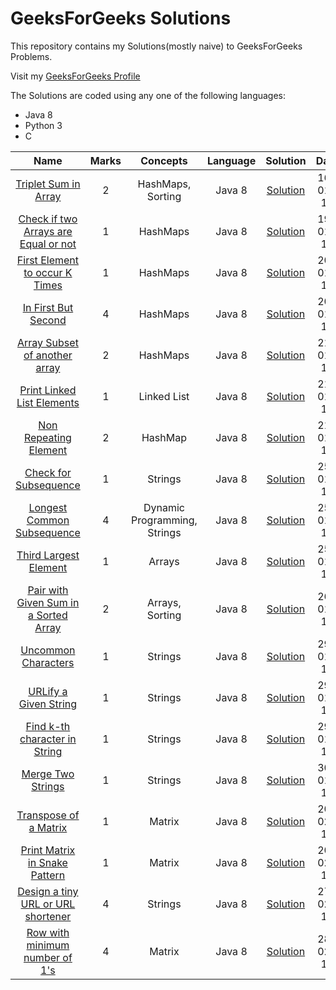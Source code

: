 # GeeksForGeeks Solutions
<p>This repository contains my Solutions(mostly naive) to GeeksForGeeks Problems.</p>
<p>Visit my <a href="https://auth.geeksforgeeks.org/user/Shivaansh%20Agarwal/practice/" rel="nofollow">GeeksForGeeks Profile</a></p>
The Solutions are coded using any one of the following languages:
<ul>
  <li>Java 8</li>
  <li>Python 3</li>
  <li>C</li>
</ul>
<table>
  <thead>
    <tr>
      <th align="center">Name</th>
      <th align="center">Marks</th>
      <th align="center">Concepts</th>
      <th align="center">Language</th>
      <th align="center">Solution</th>
      <th align="center">Date</th>
    </tr>
  </thead>
  <tr>
    <td align="center"><a href="https://practice.geeksforgeeks.org/problems/triplet-sum-in-array/0/?track=sorting-interview">Triplet Sum in Array</a></td> 
    <td align="center">2</td>
    <td align="center">HashMaps, Sorting</td>
    <td align="center">Java 8</td>
    <td align="center"><a href="https://ide.geeksforgeeks.org/OxdEMAgp2x">Solution</a></td>
    <td align="center">16-01-19</td>
  </tr>
  <tr>
    <td align="center"><a href="https://practice.geeksforgeeks.org/problems/check-if-two-arrays-are-equal-or-not/0/?track=hashing-interview">Check if two Arrays are Equal or not</a></td> 
    <td align="center">1</td>
    <td align="center">HashMaps</td>
    <td align="center">Java 8</td>
    <td align="center"><a href="https://ide.geeksforgeeks.org/mt5B4k7Qoe">Solution</a></td>
    <td align="center">19-01-19</td>
  </tr>
  <tr>
    <td align="center"><a href="https://practice.geeksforgeeks.org/problems/first-element-to-occur-k-times/0/?track=hashing-interview">First Element to occur K Times</a></td> 
    <td align="center">1</td>
    <td align="center">HashMaps</td>
    <td align="center">Java 8</td>
    <td align="center"><a href="https://ide.geeksforgeeks.org/Jy6Dtowqyt">Solution</a></td>
    <td align="center">20-01-19</td>
  </tr>
  <tr>
    <td align="center"><a href="https://practice.geeksforgeeks.org/problems/in-first-but-second/0/?track=hashing-interview">In First But Second</a></td> 
    <td align="center">4</td>
    <td align="center">HashMaps</td>
    <td align="center">Java 8</td>
    <td align="center"><a href="https://ide.geeksforgeeks.org/6WRfag7DOz">Solution</a></td>
    <td align="center">20-01-19</td>
  </tr>
  <tr>
    <td align="center"><a href="https://practice.geeksforgeeks.org/problems/array-subset-of-another-array/0/?track=hashing-interview">Array Subset of another array</a></td> 
    <td align="center">2</td>
    <td align="center">HashMaps</td>
    <td align="center">Java 8</td>
    <td align="center"><a href="https://ide.geeksforgeeks.org/jUr1GsYtvy">Solution</a></td>
    <td align="center">21-01-19</td>
  </tr>
  <tr>
    <td align="center"><a href="https://practice.geeksforgeeks.org/problems/print-linked-list-elements/1">Print Linked List Elements</a></td> 
    <td align="center">1</td>
    <td align="center">Linked List</td>
    <td align="center">Java 8</td>
    <td align="center"><a href="https://ide.geeksforgeeks.org/vMzo9jNzsy">Solution</a></td>
    <td align="center">21-01-19</td>
  </tr>
  <tr>
    <td align="center"><a href="https://practice.geeksforgeeks.org/problems/non-repeating-element/0/?track=hashing-interview">Non Repeating Element</a></td> 
    <td align="center">2</td>
    <td align="center">HashMap</td>
    <td align="center">Java 8</td>
    <td align="center"><a href="https://ide.geeksforgeeks.org/tGsprUN5Li">Solution</a></td>
    <td align="center">21-01-19</td>
  </tr>
  <tr>
    <td align="center"><a href="https://practice.geeksforgeeks.org/problems/check-for-subsequence/0/?track=string-interview">Check for Subsequence</a></td> 
    <td align="center">1</td>
    <td align="center">Strings</td>
    <td align="center">Java 8</td>
    <td align="center"><a href="https://ide.geeksforgeeks.org/Shu3Gmi4qY">Solution</a></td>
    <td align="center">25-01-19</td>
  </tr>
  <tr>
    <td align="center"><a href="https://practice.geeksforgeeks.org/problems/longest-common-subsequence/0">Longest Common Subsequence</a></td> 
    <td align="center">4</td>
    <td align="center">Dynamic Programming, Strings</td>
    <td align="center">Java 8</td>
    <td align="center"><a href="https://ide.geeksforgeeks.org/XqplJLxwNv">Solution</a></td>
    <td align="center">25-01-19</td>
  </tr>
  <tr>
    <td align="center"><a href="https://practice.geeksforgeeks.org/problems/third-largest-element/1/?track=sp-2-1">Third Largest Element</a></td> 
    <td align="center">1</td>
    <td align="center">Arrays</td>
    <td align="center">Java 8</td>
    <td align="center"><a href="https://ide.geeksforgeeks.org/oH9n7VCdBA">Solution</a></td>
    <td align="center">25-01-19</td>
  </tr>
  <tr>
    <td align="center"><a href="https://practice.geeksforgeeks.org/problems/pair-with-given-sum-in-a-sorted-array/0/?track=interview-arrays">Pair with Given Sum in a Sorted Array</a></td> 
    <td align="center">2</td>
    <td align="center">Arrays, Sorting</td>
    <td align="center">Java 8</td>
    <td align="center"><a href="https://ide.geeksforgeeks.org/1unCicsW4o">Solution</a></td>
    <td align="center">26-01-19</td>
  </tr>
  <tr>
    <td align="center"><a href="https://practice.geeksforgeeks.org/problems/uncommon-characters/0/?track=string-interview">Uncommon Characters</a></td> 
    <td align="center">1</td>
    <td align="center">Strings</td>
    <td align="center">Java 8</td>
    <td align="center"><a href="https://ide.geeksforgeeks.org/riiHaeh3ZH">Solution</a></td>
    <td align="center">29-01-19</td>
  </tr>
  <tr>
    <td align="center"><a href="https://practice.geeksforgeeks.org/problems/urlify-a-given-string/0/?track=string-interview">URLify a Given String</a></td> 
    <td align="center">1</td>
    <td align="center">Strings</td>
    <td align="center">Java 8</td>
    <td align="center"><a href="https://ide.geeksforgeeks.org/YgbfM6ouav">Solution</a></td>
    <td align="center">29-01-19</td>
  </tr>
  <tr>
    <td align="center"><a href="https://practice.geeksforgeeks.org/problems/find-k-th-character-in-string/0/?track=string-interview">Find k-th character in String</a></td> 
    <td align="center">1</td>
    <td align="center">Strings</td>
    <td align="center">Java 8</td>
    <td align="center"><a href="https://ide.geeksforgeeks.org/YujRtEfkNa">Solution</a></td>
    <td align="center">29-01-19</td>
  </tr>
  <tr>
    <td align="center"><a href="https://practice.geeksforgeeks.org/problems/merge-two-strings/0/?track=string-interview">Merge Two Strings</a></td> 
    <td align="center">1</td>
    <td align="center">Strings</td>
    <td align="center">Java 8</td>
    <td align="center"><a href="https://ide.geeksforgeeks.org/8GRAJ0Snw1">Solution</a></td>
    <td align="center">30-01-19</td>
  </tr>
  <tr>
    <td align="center"><a href="https://practice.geeksforgeeks.org/problems/transpose-of-matrix/0/?track=matrix-interview">Transpose of a Matrix</a></td> 
    <td align="center">1</td>
    <td align="center">Matrix</td>
    <td align="center">Java 8</td>
    <td align="center"><a href="https://ide.geeksforgeeks.org/8tAPIhhP9L">Solution</a></td>
    <td align="center">20-02-19</td>
  </tr>
  <tr>
    <td align="center"><a href="https://practice.geeksforgeeks.org/problems/print-matrix-in-snake-pattern/0/?track=matrix-interview">Print Matrix in Snake Pattern</a></td> 
    <td align="center">1</td>
    <td align="center">Matrix</td>
    <td align="center">Java 8</td>
    <td align="center"><a href="https://ide.geeksforgeeks.org/78OS5i8kcL">Solution</a></td>
    <td align="center">20-02-19</td>
  </tr>
  <tr>
    <td align="center"><a href="https://practice.geeksforgeeks.org/problems/design-a-tiny-url-or-url-shortener/0?fbclid=IwAR2V_HRGZMUmlkFWhxffqNmiX9suQC-DUrU8Kt6SwNvjcmZmEBzYDuAWNP0">Design a tiny URL or URL shortener</a></td> 
    <td align="center">4</td>
    <td align="center">Strings</td>
    <td align="center">Java 8</td>
    <td align="center"><a href="https://ide.geeksforgeeks.org/x0p9JS6dmW">Solution</a></td>
    <td align="center">27-02-19</td>
  </tr>
  <tr>
    <td align="center"><a href="https://practice.geeksforgeeks.org/problems/row-with-minimum-number-of-1s/0/?track=matrix-interview">Row with minimum number of 1's</a></td> 
    <td align="center">4</td>
    <td align="center">Matrix</td>
    <td align="center">Java 8</td>
    <td align="center"><a href="https://ide.geeksforgeeks.org/cqdkPJttCh">Solution</a></td>
    <td align="center">28-02-19</td>
  </tr>
</table>
